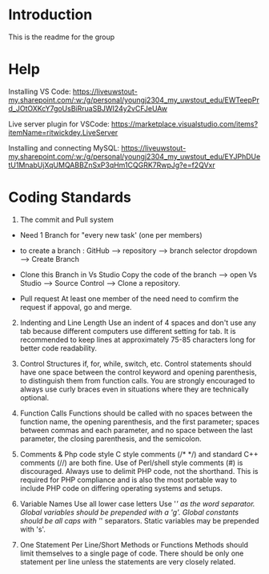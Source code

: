 ﻿# Introduction
This is the readme for the group

# Help
Installing VS Code: https://liveuwstout-my.sharepoint.com/:w:/g/personal/youngj2304_my_uwstout_edu/EWTeepPrd_JOtOXKcY7goUsBiRruaSBJWI24y2vCFJeUAw 

Live server plugin for VSCode: https://marketplace.visualstudio.com/items?itemName=ritwickdey.LiveServer

Installing and connecting MySQL: https://liveuwstout-my.sharepoint.com/:w:/g/personal/youngj2304_my_uwstout_edu/EYJPhDUetU1MnabUjXqUMQABBZnSxP3qHm1CQGRK7RwpJg?e=f2QVxr

# Coding Standards
1. The commit and Pull system 

- Need 1 Branch for "every new task' (one per members)
* to create a branch : 
GitHub --> repository --> branch selector dropdown --> Create Branch

- Clone this Branch in Vs Studio 
Copy the code of the branch --> open Vs Studio --> Source Control --> Clone a repository.

- Pull request 
At least one member of the need need to comfirm the request
if appoval, go and merge.


2. Indenting and Line Length
Use an indent of 4 spaces and don't use any tab because different computers use different setting for tab. It is recommended to keep lines at approximately 75-85 characters long for better code readability.

3. Control Structures
 if, for, while, switch, etc. Control statements should have one space between the control keyword and opening parenthesis, to distinguish them from function calls. You are strongly encouraged to always use curly braces even in situations where they are technically optional.

4. Function Calls
Functions should be called with no spaces between the function name, the opening parenthesis, and the first parameter; spaces between commas and each parameter, and no space between the last parameter, the closing parenthesis, and the semicolon.

5. Comments & Php code style 
C style comments (/* */) and standard C++ comments (//) are both fine. Use of Perl/shell style comments (#) is discouraged. Always use <?php ?> to delimit PHP code, not the <? ?> shorthand. This is required for PHP compliance and is also the most portable way to include PHP code on differing operating systems and setups.

6. Variable Names
Use all lower case letters
Use '_' as the word separator.
Global variables should be prepended with a 'g'.
Global constants should be all caps with '_' separators.
Static variables may be prepended with 's'.

7. One Statement Per Line/Short Methods or Functions
Methods should limit themselves to a single page of code. There should be only one statement per line unless the statements are very closely related.
